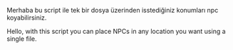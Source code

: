 Merhaba bu script ile tek bir dosya üzerinden isstediğiniz konumları npc koyabilirsiniz.

Hello, with this script you can place NPCs in any location you want using a single file.
